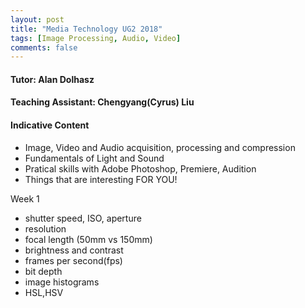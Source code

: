 ```yaml
---
layout: post
title: "Media Technology UG2 2018"
tags: [Image Processing, Audio, Video]
comments: false
---
```

#### Tutor: Alan Dolhasz
#### Teaching Assistant: Chengyang(Cyrus) Liu

#### Indicative Content
* Image, Video and Audio acquisition, processing and compression
* Fundamentals of Light and Sound
* Pratical skills with Adobe Photoshop, Premiere, Audition
* Things that are interesting FOR YOU!

Week 1
* shutter speed, ISO, aperture
* resolution
* focal length (50mm vs 150mm)
* brightness and contrast
* frames per second(fps)
* bit depth
* image histograms
* HSL,HSV

